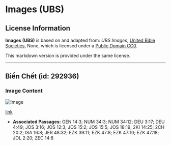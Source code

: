 # Images (UBS)

## License Information

**Images (UBS)** is based on and adapted from: _UBS Images_, [United Bible Societies](https://unitedbiblesocieties.org/), None, which is licensed under a [Public Domain CC0](https://creativecommons.org/public-domain/cc0/).

This markdown version is provided under the same license.



--------------------------------

## Biển Chết (id: 292936)

### Image Content

![Image](https://cdn.aquifer.bible/aquifer-content/resources/Media/WEB-0179_dead_sea.jpg)

[link](https://cdn.aquifer.bible/aquifer-content/resources/Media/WEB-0179_dead_sea.jpg)

* **Associated Passages:** GEN 14:3; NUM 34:3; NUM 34:12; DEU 3:17; DEU 4:49; JOS 3:16; JOS 12:3; JOS 15:2; JOS 15:5; JOS 18:19; 2KI 14:25; 2CH 20:2; ISA 16:8; JER 48:32; EZK 39:11; EZK 47:8; EZK 47:10; EZK 47:18; JOL 2:20; ZEC 14:8

